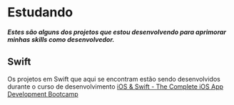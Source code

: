 # Estudando
**_Estes são alguns dos projetos que estou desenvolvendo para aprimorar minhas skills como desenvolvedor._**

## Swift
Os projetos em Swift que aqui se encontram estão sendo desenvolvidos durante o curso de desenvolvimento [iOS & Swift - The Complete iOS App Development Bootcamp](https://www.udemy.com/course/ios-13-app-development-bootcamp/)